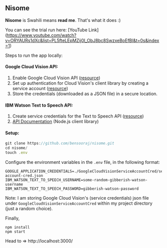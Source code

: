 ## Nisome

**Nisome** is Swahili means **read me**. That's what it does :)

You can see the trial run here: [YouTube Link] (https://www.youtube.com/watch?v=ORYAURs1dXc&list=PL5fteLEpMZij0I_ObJ8bc8SwzxeBoEfBl&t=0s&index=1)

Steps to run the app locally:

#### Google Cloud Vision API:
1. Enable Google Cloud Vision API ([resource](https://cloud.google.com/vision/docs/before-you-begin))
2. Set up authentication for Cloud Vision's client library by creating a service account ([resource](https://cloud.google.com/vision/docs/libraries))
3. Store the credentials (downloaded as a JSON file) in a secure location.

#### IBM Watson Text to Speech API:
1. Create service credentials for the Text to Speech API ([resource](https://console.bluemix.net/catalog/services/text-to-speech))
2. [API Documentation](https://www.ibm.com/watson/developercloud/text-to-speech/api/v1/?node#introduction) (Node.js client library)

#### Setup:
```javascript
git clone https://github.com/bensooraj/nisome.git
cd nisome/
touch .env
```
Configure the environment variables in the `.env` file, in the following format:

```
GOOGLE_APPLICATION_CREDENTIALS=./GoogleCloudVisionServiceAccountCred/service-account-cred.json
IBM_WATSON_TEXT_TO_SPEECH_USERNAME=some-random-gibberish-watson-username
IBM_WATSON_TEXT_TO_SPEECH_PASSWORD=gibberish-watson-password
```

Note: I am storing Google Cloud Vision's (service credentials) json file under `GoogleCloudVisionServiceAccountCred` within my project directory (just a random choice).

Finally,
```
npm install
npm start
```

Head to => http://localhost:3000/
